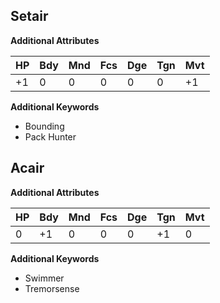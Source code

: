 ## Setair
__Additional Attributes__

HP | Bdy | Mnd | Fcs| Dge | Tgn | Mvt 
-- | --- | --- | --- | --- | --- | --- 
+1 | 0 | 0 | 0 | 0 | 0 | +1

__Additional Keywords__
- Bounding
- Pack Hunter

## Acair
__Additional Attributes__

HP | Bdy | Mnd | Fcs | Dge | Tgn | Mvt 
-- | --- | --- | --- | --- | --- | --- 
0 | +1 | 0 | 0 | 0 | +1 | 0

__Additional Keywords__
- Swimmer
- Tremorsense